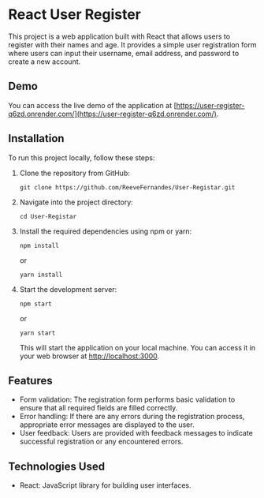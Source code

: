 
# React User Register

This project is a web application built with React that allows users to register with their names and age. It provides a simple user registration form where users can input their username, email address, and password to create a new account.

## Demo

You can access the live demo of the application at [https://user-register-q6zd.onrender.com/](https://user-register-q6zd.onrender.com/).

## Installation

To run this project locally, follow these steps:

1. Clone the repository from GitHub:
   ```
   git clone https://github.com/ReeveFernandes/User-Registar.git
   ```

2. Navigate into the project directory:
   ```
   cd User-Registar
   ```

3. Install the required dependencies using npm or yarn:
   ```
   npm install
   ```
   or
   ```
   yarn install
   ```

4. Start the development server:
   ```
   npm start
   ```
   or
   ```
   yarn start
   ```

   This will start the application on your local machine. You can access it in your web browser at [http://localhost:3000](http://localhost:3000).

## Features

- Form validation: The registration form performs basic validation to ensure that all required fields are filled correctly.
- Error handling: If there are any errors during the registration process, appropriate error messages are displayed to the user.
- User feedback: Users are provided with feedback messages to indicate successful registration or any encountered errors.

## Technologies Used

- React: JavaScript library for building user interfaces.
